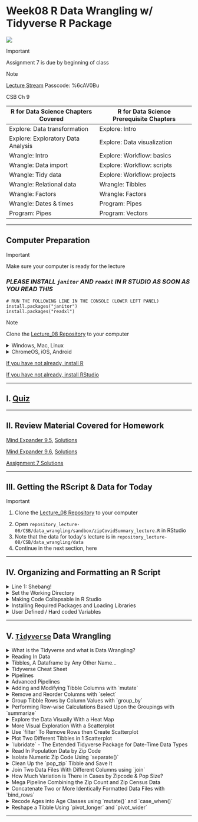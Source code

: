 # Week08 R Data Wrangling w/ Tidyverse R Package 

![](https://d33wubrfki0l68.cloudfront.net/e3f9e555d0035731c04642ceb58a03fb84b98a7d/4f070/diagrams/data-science-wrangle.png)

> [!IMPORTANT]
> Assignment 7 is due by beginning of class 

> [!NOTE]
> [Lecture Stream](https://tamucc.zoom.us/rec/share/nTeSzlFU2vRvuM3erglagcyfIFgIrCBM0YEl4DYVB9aqQ5Y9mv2q46HbSkTVfzUN.bqD7kMLnMWyUY-SH?startTime=1730488454000)
> Passcode: %6cAV0Bu


CSB Ch 9

| R for Data Science Chapters Covered       | R for Data Science Prerequisite Chapters   |
|-------------------------------------------|--------------------------------------------|
| Explore: Data transformation               | Explore: Intro                             |
| Explore: Exploratory Data Analysis         | Explore: Data visualization                |
| Wrangle: Intro                             | Explore: Workflow: basics                 |
| Wrangle: Data import                       | Explore: Workflow: scripts                |
| Wrangle: Tidy data                         | Explore: Workflow: projects               |
| Wrangle: Relational data                   | Wrangle: Tibbles                          |
| Wrangle: Factors                           | Wrangle: Factors                          |
| Wrangle: Dates & times                     | Program: Pipes                            |
| Program: Pipes                             | Program: Vectors                          |


___

## Computer Preparation

> [!IMPORTANT]
> Make sure your computer is ready for the lecture

### *_PLEASE INSTALL `janitor` AND `readxl` IN R STUDIO AS SOON AS YOU READ THIS_*

```
# RUN THE FOLLOWING LINE IN THE CONSOLE (LOWER LEFT PANEL)
install.packages("janitor")
install.packages("readxl")

```

> [!NOTE]
> Clone the [Lecture_08 Repository](https://classroom.github.com/a/Hc6Dz4Re) to your computer

<details><summary>Windows, Mac, Linux</summary>
<p>

- [ ] Step 0. Open Terminal

  > Search for the terminal app and open it.  For Windows, make sure you are using Ubuntu.

  > You should have already prepared your computer during Lecture 0.  If you did not then:  

  > * Complete the tasks listed in the [How to Set Up Your Computer for Computational Biology](https://github.com/tamucc-comp-bio/how_to/blob/main/howto_setup_computer.md), up to, but not including R and RStudio.
  >    * If you are having difficulty installing ubuntu, use Launch if your account is activated.

- [ ] Step 1. Update Your apps

  > It's always a good idea to keep your apps in your terminal up to date. 
  
  > For Ubuntu (Linux), enter the following commands to load the newest versions of your apps

  ```bash
  sudo apt update
  sudo apt upgrade
  ```

  > For Mac (Homebrew), enter the following commands to load the newest versions of your apps

  ```bash
  brew update
  brew upgrade
  ```

- [ ] Step 2. Confirm you have cloned the CSB (Computing Skills For Biologists) Repo into your home dir

    > In your terminal, enter the following commands:

    ```bash
    # make sure you're in your home dir
    cd ~
    
    # list the directories and files in the CSB dir to confirm it's in your home dir
    ls CSB
    ```

    > You should see the following output because we cloned the CSB Repo to your home dir in [Lecture 0](https://github.com/tamucc-comp-bio/classroom_repo_2024/blob/master/lectures/lecture00.md).  

    ```bash
    LICENSE  README.md  data_wrangling  git  good_code  latex  python  r  regex  scientific  sql  unix
    ```

    > If you see the output above, you're done! Goto the next section.

- [ ] Step 3. If you didn't have the CSB Repo, clone it now

  > If you **do not** see the output above, then clone the CSB repo by entering the following commands:

    ```bash
        git clone https://github.com/CSB-book/CSB.git
    ``` 

  > You should see the following output:

    ```bash
    Cloning into 'CSB'...
    remote: Enumerating objects: 1005, done.
    remote: Total 1005 (delta 0), reused 0 (delta 0), pack-reused 1005 (from 1)
    Receiving objects: 100% (1005/1005), 26.68 MiB | 7.74 MiB/s, done.
    Resolving deltas: 100% (389/389), done.
    ```

  > Goto Step 2 above.

<hr style="height: 0.1px; border: none; background-color: black;">

</p>
</details>

<details><summary>ChromeOS, iOS, Android</summary>
<p>

 - [ ] Step 0. [Log Into Launch HPC](https://portal-launch.hprc.tamu.edu/)

    > Use the following [link](https://portal-launch.hprc.tamu.edu/) to log in 

    > You should have already created your account during Lecture 0.  If you did not then:  
    > * Complete the tasks listed in the [Accessing Launch Instructions](https://hprc.tamu.edu/kb/User-Guides/Launch/Access/#no-ssh-login)

 - [ ] Step 1. Open Terminal

    > Select `launch Shell Access`

 - [ ] Step 2. Confirm you have cloned the CSB (Computing Skills For Biologists) Repo into your home dir

  > In your terminal, enter the following commands:

    ```bash
    # make sure you're in your home dir
    cd ~

    # list the directories and files in the CSB dir to confirm it's in your home dir
    ls CSB
    ```

  > You should see the following output because we cloned the CSB Repo to your home dir in [Lecture 0](https://github.com/tamucc-comp-bio/classroom_repo_2024/blob/master/lectures/lecture00.md).  

    ```bash
    LICENSE  README.md  data_wrangling  git  good_code  latex  python  r  regex  scientific  sql  unix
    ```

  > If you see the output above, you're done! Goto the next section.

- [ ] Step 3. If you didn't have the CSB Repo, clone it now

  > If you **do not** see the output above, then clone the CSB repo by entering the following commands:

    ```bash
        git clone https://github.com/CSB-book/CSB.git
    ``` 

  > You should see the following output:

    ```bash
    Cloning into 'CSB'...
    remote: Enumerating objects: 1005, done.
    remote: Total 1005 (delta 0), reused 0 (delta 0), pack-reused 1005 (from 1)
    Receiving objects: 100% (1005/1005), 26.68 MiB | 7.74 MiB/s, done.
    Resolving deltas: 100% (389/389), done.
    ```

  > Goto Step 2 above.

 </p>
</details>

[If you have not already, install R](https://github.com/tamucc-comp-bio/how_to/blob/main/install_r.md)

[If you have not already, install RStudio](https://github.com/tamucc-comp-bio/how_to/blob/main/install_rstudio.md)



---

## I. [Quiz](https://forms.office.com/r/AcUvr7y74K)

---

## II. Review Material Covered for Homework

[Mind Expander 9.5](https://forms.office.com/Pages/ResponsePage.aspx?id=8frLNKZngUepylFOslULZlFZdbyVx8RLiPt1GobhHnlUOE9LM0ZWOUZWVlZTUzBKQkZaUkcwRVg4Qy4u), [Solutions](Week07_files/mind_expander_9.5_answers.R)

[Mind Expander 9.6](https://forms.office.com/Pages/ResponsePage.aspx?id=8frLNKZngUepylFOslULZlFZdbyVx8RLiPt1GobhHnlURDFBNlc2UFFEOVJVMEpaWVZJWkJJNEc1US4u), [Solutions](Week07_files/mind_expander_9.6_answers.R)

[Assignment 7 Solutions](../assignments/assignment_7_answers.R)

---

## III. Getting the RScript & Data for Today 

> [!IMPORTANT]
> 1. Clone the [Lecture_08 Repository](https://classroom.github.com/a/Hc6Dz4Re) to your computer

2. Open  `repository_lecture-08/CSB/data_wrangling/sandbox/zipCovidSummary_lecture.R` in RStudio
3. Note that the data for today's lecture is in `repository_lecture-08/CSB/data_wrangling/data`
4. Continue in the next section, here

<!--

<details><summary>Getting Today's RScript & Data Set: Commmand Line Method</summary>
<p>

Today, we are going to process COVID-19 data from the Coastal Bend of Texas. You will need to grab some data and save it to your `CSB/data_wrangling/data` dir.

Open your terminal and move to `CSB/data_wrangling/sandbox` then download the Rscript. 

```bash
wget https://raw.githubusercontent.com/tamucc-comp-bio/classroom_repo_2023/master/lectures/Week08_files/zipCovidSummary_lecture.R
```

Now download the data files as follows:

```bash
# do not change directories, this assumes you are in CSB/data_wrangling/sandbox
wget --directory-prefix=../data https://github.com/tamucc-comp-bio/classroom_repo_2023/raw/master/lectures/Week08_files/zip_count_2020-08-18_2020-10-11.xlsx https://github.com/tamucc-comp-bio/classroom_repo_2023/raw/master/lectures/Week08_files/zip_2010census-pop.xlsx https://github.com/tamucc-comp-bio/classroom_repo_2023/raw/master/lectures/Week08_files/age_count_2020-07-13_2020-10-11.xlsx

```

Note that we just copied three files to `../data`, aka `CSB/data_wrangling/data`.
  
  * open `zipCovidSummary_lecture.R` in R Studio, and execute the lines as we go in the ppt.

---

</p>
</details>


<details><summary>Getting Today's RScript & Data Set: GUI Method</summary>
<p>

_Warning: this is much harder than following the command line instructions. Proceed at your own risk_

Today, we are going to process COVID-19 data from the Coastal Bend of Texas. You will need to grab some data and save it to your `CSB/data_wrangling/data` dir.

* copy the [`zipCovidSummary_lecture.R`](Week08_files/zipCovidSummary_lecture.R) script into a new blank Rscript in RStudio

New Blank RScript               |  zipCovidSummary_lecture.R pasted
:------------------------------:|:-------------------------:
![](Week08_files/blank_rscript.PNG)  |  ![](Week08_files/pasted_rscript.PNG)

  * save the script as `zipCovidSummary_lecture.R` into your `CSB/data_wrangling/sandbox` dir
  
  * open `zipCovidSummary_lecture.R` in R Studio, and execute the lines as we go in the ppt.

* additionally download these additional data files for the lecture and move them to `CSB/data_wrangling/data`: 

  * [zip_count_2020-08-18_2020-10-11.xlsx](Week08_files/zip_count_2020-08-18_2020-10-11.xlsx)
  
  * [zip_2010census-pop.xlsx](Week08_files/zip_2010census-pop.xlsx)
  
  * [age_count_2020-07-13_2020-10-11.xlsx](Week08_files/age_count_2020-07-13_2020-10-11.xlsx)

_Phew! It's much harder to communicate GUI instructions than CL_

</p>
</details>

-->

---

## IV. Organizing and Formatting an R Script

<details><summary> Line 1: Shebang! </summary>
<p>

Make sure `CSB/data_wrangling/sandbox/zipCovidSummary.R` is open in R Studio. We will review how and why the file is formatted and organized as it is.

Always add a shebang! to the first line of your script. This will make it executable on a linux computer.  Below is one common location for the `Rscript` command to be located, but it may vary depending upon machine.

```r
#!/usr/bin/env Rscript
```

---

</p>
</details>

<details><summary> Set the Working Directory </summary>
<p>

Make sure that you also set your working directory, clear out your environment (upper right), and clear the plots from your R Studio plot panel (lower right). 

```r
# set working dir
setwd(dirname(rstudioapi::getActiveDocumentContext()$path))

# show list of all variables
ls()

# clear all variables
rm(list = ls())

# because the plot panel is a R Studio convention, and not part of R, you have to click the broom icon to clear it. 
```

Realize that clearing out the environment does not clear packages that have been loaded.  Consequently, to avoid annoying package conflicts, always restart RStudio before working on a new data set or RScript.

---

</p>
</details>

<details><summary> Making Code Collapsable in R Studio </summary>
<p>

It is very convenient to be able to collapse and expand sections of code in your R Studio text editor.  Any comment with 4 trailing hashtags `####` will create a collapsable code section.

Beside the "Housekeeping" line you will see a small grey arrow beside the line number. Click it and see what happens.

```
#!/usr/bin/env Rscript 

#### Housekeeping ####

# set working dir
setwd(dirname(rstudioapi::getActiveDocumentContext()$path))

# show list of all variables
ls()

# clear all variables
rm(list = ls())
```

`alt-o` will collapse all sections on PC, `Command-Option-o` on a MAC, try it!


---

</p>
</details>

<details><summary> Installing Required Packages and Loading Libraries </summary>
<p>


The next step is to install and load the packages you will use. In the interest of organization and usability, you should load all packages/libraries in one place near the beginning of the script.  If you realize later on that you need more packages, add them here.

```r
#### Load Libraries ####

# show all libraries that are loaded
search()

# load tidyverse
library(tidyverse)

# load readxl package, you will have to run the following line once if it is not installed
# install.packages("readxl")
library(readxl)
# install.packages("lubridate")
library(lubridate)
# install.packages("janitor")
library(janitor)

search()

```

Packages only need to be installed once, which is why those lines are commented out.  If you get errors, run the install package lines, then try again.

_Note that the `search()` command shows you the libraries that are presently loaded_


---

</p>
</details>

<details><summary> User Defined / Hard coded Variables </summary>
<p>

### User Defined, [Hard coded](https://en.wikipedia.org/wiki/Hard_coding) Variables

These are variables that limit the ability of the code to be applied universally.  Ideally, a script will have no hard coding.  An example of a hard coded variable is one that has a file path, thereby limiting the ability of the script to be used with directory structures and files.  Ideally, all hardcoding would be defined with command line arguments passed to the script, but when we are developing the script in RStudio, that is inconvenient.

The solution is to set all user-defined hard coded variables at the beginning of the script in one section.  This makes your script ready to be adapted to be executed with command line options and makes it easier to edit when you add or change variables.

```r
#### USER DEFINED VARIABLES ####

# date and zip code of every covid case
data_zip_count_file_path = "../data/zip_count_2020-08-18_2020-10-11.xlsx"

# population size in every zip code
data_zip_census_file_path = "../data/zip_2010census-pop.xlsx"

# date and age of every covid case
data_age_count_file_path = "../data/age_count_2020-07-13_2020-10-11.xlsx"

```

Examples of non hardcoded variables are those that are defined using other variables, rather than text.  


</p>
</details>

---



## V. [`Tidyverse`](https://www.tidyverse.org/) Data Wrangling 

<details><summary>What is the Tidyverse and what is Data Wrangling?</summary>
<p>

![](Week08_files/tidyverse.PNG)

Flow chart of data processing (source: [R for Data Science](https://r4ds.had.co.nz/tidy-data.html))
![](https://d33wubrfki0l68.cloudfront.net/e3f9e555d0035731c04642ceb58a03fb84b98a7d/4f070/diagrams/data-science-wrangle.png)

Tidy Data Structure (Fig 12.1 in [R for Data Science](https://r4ds.had.co.nz/tidy-data.html))
![](https://d33wubrfki0l68.cloudfront.net/6f1ddb544fc5c69a2478e444ab8112fb0eea23f8/91adc/images/tidy-1.png)

---

</p>
</details>

<details><summary> Reading In Data </summary>
<p>

### Reading In Data

We have already covered reading in data with base R commands, but `tidyverse` has its own commands for reading in data.  

* `read_delim` - read in delimited text file
  * `read_csv` - specialized version of `read_delim`
  * `read_tsv` - specialized version of `read_delim`

You do not have to use the `tidyverse` commands for reading in files, but if you are committing to using the `tidyverse` philosophy, then you might as well use them.

Here, we are going to use `read_excel` which is from the `readxl` package that we installed and loaded above.  `readxl` is just one of several extended libraries in the tidyverse and is not included when you load `tidyverse`.  This is why we had to install and load it separately above.

```r
#### Read In Data ####
covid_cases_zip <- read_excel("../data/zip_count_2020-08-18_2020-10-11.xlsx")
```

As with all commands, there are many options available in `read_excel`, but the defaults worked well here.

_Note that `tidyverse` commands use `_` rather than the `.` used in base `R` commands._


---

</p>
</details>


<details><summary> Tibbles, A Dataframe by Any Other Name... </summary>
<p>

### Tibbles, A Dataframe by Any Other Name...

The `tidyverse` version of a dataframe (the most common data structure for working with data sets) is called a Tibble.  Again, when using `tidyverse` commands, a dataframe will work, but you should use a tibble to ensure full compatibility and functionality.

When we read in `zip_count_2020-08-18_2020-10-11.xlsx` it was saved into a tibble called `covid_cases_zip`.  Let us take a look at it:

```r
> covid_cases_zip
# A tibble: 6,202 x 2
   LABDATE               zip
   <dttm>              <dbl>
 1 2020-08-18 00:00:00 78413
 2 2020-08-18 00:00:00 78417
 3 2020-08-18 00:00:00 78405
 4 2020-08-18 00:00:00 78405
 5 2020-08-19 00:00:00 78413
 6 2020-08-19 00:00:00 78412
 7 2020-08-19 00:00:00 78408
 8 2020-08-22 00:00:00 78380
 9 2020-08-22 00:00:00 78411
10 2020-08-22 00:00:00 78380
# ... with 6,192 more rows

> str(covid_cases_zip)
tibble [6,202 x 2] (S3: tbl_df/tbl/data.frame)
 $ LABDATE: POSIXct[1:6202], format: "2020-08-18" "2020-08-18" "2020-08-18" "2020-08-18" ...
 $ zip    : num [1:6202] 78413 78417 78405 78405 78413 ...
```

---

</p>
</details>


<details><summary> Tidyverse Cheat Sheet </summary>
<p>

### [Tidyverse Cheat Sheet](../resources/CheatSheetTidyverse.pdf)

I had two students from the 2019 Computational Biology Course make a cheat sheet for tidyverse. In 2022, the Coastal Bend COVID Informatics & Modelling Team met to determine how to update this sheet, and it continues to be a work in progress. It translates english to tidyverse for the most commonly used commands.  You should be able to print this out on two sides of a single sheet of paper and keep as a desk reference.  Once you know the command you want to use, you can look it up in the R Studio help panel (lower right) for specific instructions on its application.   

Use the [Tidyverse Cheat Sheet](../resources/CheatSheetTidyverse.pdf) to find the command to clean up the column names in a tibble, then apply it to the `covid_cases_zip` tibble

```r
# clean up the column names in the covid_cases_zip tibble
>

```

Tidyverse also makes their own cheat sheets, but I find them to be too much.  Each package within the tidyverse has a cheat sheet attached to their main page.  One example is [dplyr](https://dplyr.tidyverse.org/).  Take a look for yourself by clicking the link and finding the cheat sheet for `dplyr`.

---

</p>
</details>


<details><summary> Pipelines </summary>
<p>

### Pipelines

Tidyverse commands are designed to be used in pipelines that generally follow the Unix Philosophy. This is not the case for all base R commands, so I generally use the pipelines to wrangle and manipulate data that is saved into a tibble (or appropriate data structure) for downstream statistical analysis.

The following code blocks show different ways of reading in data and cleaning up the column names in our `covid_cases_zip` tibble.

```r
# step by step (poor form, will cause problems in your code)
covid_cases_zip <- read_excel("../data/zip_count_2020-08-18_2020-10-11.xlsx")
covid_cases_zip <- clean_names(covid_cases_zip)
```

```r
# nested, the most common base R formatting type
covid_cases_zip <- clean_names(read_excel("../data/zip_count_2020-08-18_2020-10-11.xlsx"))
```

```r
# nested & formatted for human readability on a single screen
covid_cases_zip <- clean_names(
  read_excel("../data/zip_count_2020-08-18_2020-10-11.xlsx")
  )
```

```r
# pipelined in linux/bash style
read_excel("../data/zip_count_2020-08-18_2020-10-11.xlsx") %>% clean_names() -> covid_cases_zip 
```

```r
# pipelined in R style
covid_cases_zip <- read_excel("../data/zip_count_2020-08-18_2020-10-11.xlsx") %>% clean_names()
```

```r
# pipelined in R style and formatted for human readability on a single screen
covid_cases_zip <- 
  read_excel("../data/zip_count_2020-08-18_2020-10-11.xlsx") %>%
  clean_names()
```

All these work and accomplish the same task, but I will be teaching you the last option, pipelined and formatted in the `R` style for human readability.  So the variable where the output of the pipeline is saved is listed on the first line, regardless of how long the pipeline is.  

_Important syntax: every command name is followed by `(` and `)`. Arguments are given between the `()` and are separated by commas `,`. The command does not end until the `)`_

---

</p>
</details>


<details><summary> Advanced Pipelines </summary>
<p>

### Advanced Pipelines

We are going to start teaching you data wrangling with a real data set.  The following is the pipeline required to make our first complete tibble for analysis.  Let's compare how the tibble changes 

```r
# check previous data format
> view(covid_cases_zip)

# read in data, count up occurences of each zip code on each day, make each row a unique combination of date and zip code
> covid_cases_zip <- 
+   read_excel("../data/zip_count_2020-08-18_2020-10-11.xlsx") %>%
+   clean_names() %>%
+   mutate(zip = as_factor(zip),
+          date = ymd(labdate)) %>%
+   select(-labdate) %>%
+   group_by(date, zip) %>%
+   summarize(new_cases = n())

# check data format again
> view(covid_cases_zip)

```


---

</p>
</details>


<details><summary> Adding and Modifying Tibble Columns with `mutate` </summary>
<p>


### Adding and Modifying Tibble Columns with `mutate`

Let us break down what happened in the pipeline above, starting from the line that begins with `mutate`. Note that the `lubridate` package from the extended tidyverse is required for the manipulation of the date.  We already loaded it above.

```r
# tibble before mutate
> read_excel("../data/zip_count_2020-08-18_2020-10-11.xlsx") %>%
+   clean_names() 
# A tibble: 6,202 x 2
   labdate               zip
   <dttm>              <dbl>
 1 2020-08-18 00:00:00 78413
 2 2020-08-18 00:00:00 78417
 3 2020-08-18 00:00:00 78405
 4 2020-08-18 00:00:00 78405
 5 2020-08-19 00:00:00 78413
 6 2020-08-19 00:00:00 78412
 7 2020-08-19 00:00:00 78408
 8 2020-08-22 00:00:00 78380
 9 2020-08-22 00:00:00 78411
10 2020-08-22 00:00:00 78380
# ... with 6,192 more rows

# convert the zip column to a factor using mutate and as_factor
> read_excel("../data/zip_count_2020-08-18_2020-10-11.xlsx") %>%
+   clean_names() %>%
+   mutate(zip = as_factor(zip))
# A tibble: 6,202 x 2
   labdate             zip  
   <dttm>              <fct>
 1 2020-08-18 00:00:00 78413
 2 2020-08-18 00:00:00 78417
 3 2020-08-18 00:00:00 78405
 4 2020-08-18 00:00:00 78405
 5 2020-08-19 00:00:00 78413
 6 2020-08-19 00:00:00 78412
 7 2020-08-19 00:00:00 78408
 8 2020-08-22 00:00:00 78380
 9 2020-08-22 00:00:00 78411
10 2020-08-22 00:00:00 78380
# ... with 6,192 more rows

# additionally make a date column that is formatted as a tidyverse date using mutate and ymd
> read_excel("../data/zip_count_2020-08-18_2020-10-11.xlsx") %>%
+   clean_names() %>%
+   mutate(zip = as_factor(zip),
+          date = ymd(labdate))
# A tibble: 6,202 x 3
   labdate             zip   date      
   <dttm>              <fct> <date>    
 1 2020-08-18 00:00:00 78413 2020-08-18
 2 2020-08-18 00:00:00 78417 2020-08-18
 3 2020-08-18 00:00:00 78405 2020-08-18
 4 2020-08-18 00:00:00 78405 2020-08-18
 5 2020-08-19 00:00:00 78413 2020-08-19
 6 2020-08-19 00:00:00 78412 2020-08-19
 7 2020-08-19 00:00:00 78408 2020-08-19
 8 2020-08-22 00:00:00 78380 2020-08-22
 9 2020-08-22 00:00:00 78411 2020-08-22
10 2020-08-22 00:00:00 78380 2020-08-22
# ... with 6,192 more rows
```

_Note that a factor is a categorical data type that allows you to control the order of the categories in downstream figures and tables. There are several functions dedicated to creating factors and ordering their categories.  Here, we are satisfied with the the default numerical sorting of the zip codes._

---

</p>
</details>


<details><summary> Remove and Reorder Columns with `select` </summary>
<p>


### Remove and Reorder Columns with `select`

```r
# remove the labdate column
> read_excel("../data/zip_count_2020-08-18_2020-10-11.xlsx") %>%
+   clean_names() %>%
+   mutate(zip = as_factor(zip),
+          date = ymd(labdate)) %>%
+   select(-labdate)
# A tibble: 6,202 x 2
   zip   date      
   <fct> <date>    
 1 78413 2020-08-18
 2 78417 2020-08-18
 3 78405 2020-08-18
 4 78405 2020-08-18
 5 78413 2020-08-19
 6 78412 2020-08-19
 7 78408 2020-08-19
 8 78380 2020-08-22
 9 78411 2020-08-22
10 78380 2020-08-22
# ... with 6,192 more rows
```

---

</p>
</details>


<details><summary> Group Tibble Rows by Column Values with `group_by` </summary>
<p>


### Group Tibble Rows by Column Values with `group_by`

The first step in combining rows and/or performing calculations on groups of rows is defining the grouping using `group_by`.  Note the line beginning with `# Groups:` below in the output. 

```r
# group rows by both date and zip code
> read_excel("../data/zip_count_2020-08-18_2020-10-11.xlsx") %>%
+   clean_names() %>%
+   mutate(zip = as_factor(zip),
+          date = ymd(labdate)) %>%
+   select(-labdate) %>%
+   group_by(date, 
+            zip)
# A tibble: 6,202 x 2
# Groups:   date, zip [1,142]
   zip   date      
   <fct> <date>    
 1 78413 2020-08-18
 2 78417 2020-08-18
 3 78405 2020-08-18
 4 78405 2020-08-18
 5 78413 2020-08-19
 6 78412 2020-08-19
 7 78408 2020-08-19
 8 78380 2020-08-22
 9 78411 2020-08-22
10 78380 2020-08-22
# ... with 6,192 more rows
```

---

</p>
</details>


<details><summary> Performing Row-wise Calculations Based Upon the Groupings with `summarize` </summary>
<p>


### Performing Row-wise Calculations Based Upon the Groupings with `summarize`

Using the `summarize` command after grouping, we can perform row-wise calculations based upon the groupings. 

We effectively are changing the smallest unit of observation with this command, and thus it will produce a tibble with fewer rows.  Before this command, the smallest unit of observation was a single person who tested postitive for COVID in a particular zip code on a particular date.  After this, the unit of observation will be the number of people that tested positive for COVID in a particular zip code on a particular date.

```r
# count the number of COVID cases by the groupings (cate x zip) using summarize() and n()
> read_excel("../data/zip_count_2020-08-18_2020-10-11.xlsx") %>%
+   clean_names() %>%
+   mutate(zip = as_factor(zip),
+          date = ymd(labdate)) %>%
+   select(-labdate) %>%
+   group_by(date, 
+            zip) %>%
+   summarize(new_cases = n())
`summarize()` regrouping output by 'date' (override with `.groups` argument)
# A tibble: 1,142 x 3
# Groups:   date [91]
   date       zip   new_cases
   <date>     <fct>     <int>
 1 2020-07-13 78339         2
 2 2020-07-13 78343         2
 3 2020-07-13 78380        20
 4 2020-07-13 78401         1
 5 2020-07-13 78404         2
 6 2020-07-13 78405         7
 7 2020-07-13 78406         1
 8 2020-07-13 78407         2
 9 2020-07-13 78408         5
10 2020-07-13 78409         6
# ... with 1,132 more rows
```

---

</p>
</details>


<details><summary> Explore the Data Visually With a Heat Map </summary>
<p>


### Explore the Data Visually With a Heat Map

Above, we watched the tibble as it changed, pipe by pipe.  We were confirming that our code did what we were trying to do, but we cannot see the whole data set.  It is always a good idea to explore the data set visually.

As we do this we will use pipes to feed the data to `ggplot` and manipulate it without changing the tibble `covid_cases_zip`

```r
# this should already be done, but just in case, save the tibble into covid_cases_zip
covid_cases_zip <- read_excel("../data/zip_count_2020-08-18_2020-10-11.xlsx") %>%
  clean_names() %>%
  mutate(zip = as_factor(zip),
         date = ymd(labdate)) %>%
  select(-labdate) %>%
  group_by(date, zip) %>%
  summarize(new_cases = n())
```

```r
#### Plot covid_cases_zip Data ####

# HEATMAP: new cases per day by zip code
covid_cases_zip %>%
  ggplot() +
  aes(x = date, y = zip, fill = new_cases) +
  geom_tile() +
  geom_smooth(se = FALSE)
```

![](Week08_files/heatmap.png)

The empty tiles represent zip code x date combinations where nobody tested positive for COVID.  Note that some zip codes have very view data points. We will remove some of these for some of the figure that follow because they break they cause the `ggplot` code to break otherwise.

---

</p>
</details>


<details><summary> More Visual Exploration With a Scatterplot </summary>
<p>


### More Visual Exploration With a Scatterplot 


Let us make a scatter plot of the total number of new cases per day across all zip codes. Note that we take advantage of the grouping we applied to the tibble previously and use `summarize` to sum up all new cases on each date.

```r 
> covid_cases_zip %>%
+   summarize(new_cases = sum(new_cases))
`summarize()` ungrouping output (override with `.groups` argument)
# A tibble: 91 x 2
   date       new_cases
   <date>         <int>
 1 2020-07-13       179
 2 2020-07-14       265
 3 2020-07-15       331
 4 2020-07-16       192
 5 2020-07-17       218
 6 2020-07-18       179
 7 2020-07-19       109
 8 2020-07-20       149
 9 2020-07-21       170
10 2020-07-22       299
# ... with 81 more rows

# SCATTERPLOT: new cases per day
covid_cases_zip %>%
   summarize(new_cases = sum(new_cases)) %>%
   ggplot() +
   aes(x = date, 
       y = new_cases) +
   geom_point() +
   geom_smooth() +
   theme_classic()
```

![](Week08_files/scatterplot_newcases-date.png)

_Note that the high numbers of cases between Sep and Oct are backlogged cases from over the summer that were newly reported in Sep and Oct._

---

</p>
</details>


<details><summary> Use `filter` To Remove Rows then Create Scatterplot </summary>
<p>


### Use `filter` To Remove Rows then Create Scatterplot for All But Two Zip Codes

The `filter` command allows you to remove rows from the tibble.  Filters can be defined using typical equalities `filter(zip == 78412)`  or  `filter(zip >= 78412)`.  You can also use "and" `&` and "or" `|`: `filter(zip == 78411 | zip == 78412)`. Another way is displayed below, using `!` for "not" and `%in%` which compares the values in the column to the values in the provided vector. See the filter manual for all of the ways that filters can be constructed and applied.

```r
# SCATTERPLOT: new cases per day by zip code
# here we remove the zip codes with too little data to make this figure
covid_cases_zip %>%
   filter(!zip %in% c("78469", 
                      "78402")) %>%
   ggplot() +
   aes(x = date, 
       y = new_cases, 
       color = zip) +
   geom_point() +
   geom_smooth(se = FALSE)  +
   theme_classic()
```

This will yield several warning messages. They occur because there are too few data points in some of the zip codes.  Warning messages generally are ok, it's the ERROR messages that you have be very mindful of because they mean something didn't work.

![](Week08_files/scatterplot_newcases-date-zip.png)

---

</p>
</details>


<details><summary> Plot Two Different Tibbles in 1 Scatterplot </summary>
<p>


### Plot Two Different Tibbles in 1 Scatterplot

Here we make a scatter plot of a single zip code compared to the mean of all zip codes in the same plot.  To do this, we need to provide two different sets of aesthetics `aes()`.  There are several ways to accomplish this.  Here we define the `aes()` as we normally would, but then we define both a new data tibble and `aes()` for the second `geom_point()` and `geom_smooth()` geometries. If you want to get technical, this used three tibbles, but two of them were identical.

```r
# SCATTERPLOT: new cases per day by zip code, compare to mean
covid_cases_zip %>%
  filter(zip == "78412") %>%
  ggplot() +
  aes(x = date, 
      y = new_cases) +
  geom_point(color="red4") +
  geom_smooth(se = FALSE, 
              color="red4") +
  geom_point(data = covid_cases_zip %>%
               summarize(mean_new_cases = mean(new_cases)), 
             aes(x = date, 
                 y = mean_new_cases), 
             color="black") +
  geom_smooth(data = covid_cases_zip %>%
               summarize(mean_new_cases = mean(new_cases)), 
             aes(x = date, 
                 y = mean_new_cases), 
             color="black") +
  theme_classic()
```

![](Week08_files/scatterplot_newcases-date-1zip-mean.png)

Is red associated with the cases from a single zip code or the mean of all zip codes?

---

</p>
</details>


<details><summary> `lubridate` - The Extended Tidyverse Package for Date-Time Data Types </summary>
<p>


### `lubridate` - The Extended Tidyverse Package for Date Data Types

We already used the `lubridate` package when we used the `labdate` column to create the new column called `date` when creating the `covid_cases_zip` tibble. We specifically made the `date` column a "date" data type with `ymd()`, a `lubridate` command.  

There are many other `lubridate` commands for conveniently handling date data.  Here we demonstrate converting yyyy-mm-dd dates to the names of the days of the week with `wday()` and months with `month()`.

```r 
# add columns for the day of the week and month, then 
# change unit of observation (rows) to the number of covid cases by day of week and month
> covid_cases_zip %>%
+   mutate(day = wday(date, label=TRUE, abbr=TRUE),
+          month = month(date, label=TRUE, abbr=TRUE)) %>%
+   group_by(day, month) %>%
+   summarize(new_cases = sum(new_cases))
`summarize()` regrouping output by 'day' (override with `.groups` argument)
# A tibble: 28 x 3
# Groups:   day [7]
   day   month new_cases
   <ord> <ord>     <int>
 1 Sun   Jul         130
 2 Sun   Aug         191
 3 Sun   Sep         270
 4 Sun   Oct          15
 5 Mon   Jul         469
 6 Mon   Aug         220
 7 Mon   Sep         188
 8 Mon   Oct          10
 9 Tue   Jul         558
10 Tue   Aug         308
# ... with 18 more rows
```

Then we use this information to make a plot that shows the number of cases by the day of the week and month.

```r
# COLUMNPLOT: total new cases per day of week with facet rows for each month
covid_cases_zip %>%
  mutate(day = wday(date, 
                    label=TRUE, 
                    abbr=TRUE),
         month = month(date, 
                       label=TRUE, 
                       abbr=TRUE)) %>%
  group_by(day, 
           month) %>%
  summarize(new_cases = sum(new_cases)) %>%
  ggplot() +
  aes(x = day, 
      y = new_cases) +
  geom_col() +
  geom_smooth() +
  theme_classic() +
  facet_grid(month ~ .)
```

![](Week08_files/columnplot_newcases-day-monthrow.png)


In the last line, `facet_grid(month ~ .)`, we control the panel faceting.  To facet by columns instead of rows: 

```r 
# COLUMNPLOT: total new cases per day of week with facet columns for each month
covid_cases_zip %>%
  mutate(day = wday(date, label=TRUE, abbr=TRUE),
         month = month(date, label=TRUE, abbr=TRUE)) %>%
  group_by(day, month) %>%
  summarize(new_cases = sum(new_cases)) %>%
  ggplot(aes(x = day, y = new_cases)) +
  geom_col() +
  geom_smooth() +
  theme_classic() +
  facet_grid(. ~ month)
```

![](Week08_files/columnplot_newcases-day-monthcol.png)


---

</p>
</details>


<details><summary> Read In Population Data by Zip Code </summary>
<p>


### Read In Population Data by Zip Code

Given that different zip codes have different popualtion sizes, we are interested in how many COVID cases there are given the population size for a zip code.  We will read in data that I found on the internet from the 2010 censu

```r 
#### read in census data by zip code####
> pop_zip <- read_excel("../data/zip_2010census-pop.xlsx") 
> str(pop_zip)  
tibble [38 x 6] (S3: tbl_df/tbl/data.frame)
 $ ZIP Code      : chr [1:38] "ZIP Code 78330" "ZIP Code 78339" "ZIP Code 78343" "ZIP Code 78347" ...
 $ Classification: chr [1:38] "General" "P.O. Box" "General" "P.O. Box" ...
 $ City          : chr [1:38] "Agua Dulce" "Banquete" "Bishop" "Chapman Ranch" ...
 $ Population    : num [1:38] 878 632 4525 0 621 ...
 $ Timezone      : chr [1:38] "Central" "Central" "Central" "Central" ...
 $ Area Code(s)  : num [1:38] 361 361 361 361 361 361 361 361 361 361 ...
```

---

</p>
</details>


<details><summary> Isolate Numeric Zip Code Using `separate()` </summary>
<p>

separate() (Fig 12.4 in [R for Data Science](https://r4ds.had.co.nz/tidy-data.html))
![](https://d33wubrfki0l68.cloudfront.net/f6fca537e77896868fedcd85d9d01031930d76c9/637d9/images/tidy-17.png)

### Isolate Numeric Zip Code Using `separate()`

As you can probably see, the data needs a little bit of massaging before we can join it with our `covid_cases_zip` tibble. For example, the `ZIP Code` column has the words "ZIP Code" and the numerical zip code. Let us isolate the numeric zip code and save it into a column named "zip" so that it has same name the`zip` column in `covid_cases_zip`. We will use `separate()` to divide the original column into three columns named "x1", "x2", and "zip".  I plan to get rid of the columns beginning with "x" later.

```r 
# isolate numeric zip code
> read_excel("../data/zip_2010census-pop.xlsx") %>%
+   clean_names() %>%
+   separate(col=zip_code, 
+   into=c('x1', 
+          'x2', 
+          'zip'))
# A tibble: 38 x 8
   x1    x2    zip   classification city           population timezone area_code_s
   <chr> <chr> <chr> <chr>          <chr>               <dbl> <chr>          <dbl>
 1 ZIP   Code  78330 General        Agua Dulce            878 Central          361
 2 ZIP   Code  78339 P.O. Box       Banquete              632 Central          361
 3 ZIP   Code  78343 General        Bishop               4525 Central          361
 4 ZIP   Code  78347 P.O. Box       Chapman Ranch           0 Central          361
 5 ZIP   Code  78351 P.O. Box       Driscoll              621 Central          361
 6 ZIP   Code  78373 General        Port Aransas         3585 Central          361
 7 ZIP   Code  78380 General        Robstown            23141 Central          361
 8 ZIP   Code  78383 General        Sandia               4211 Central          361
 9 ZIP   Code  78401 General        Corpus Christi       5391 Central          361
10 ZIP   Code  78402 General        Corpus Christi        536 Central          361
# ... with 28 more rows
```

---

</p>
</details>


<details><summary> Clean Up the `pop_zip` Tibble and Save It </summary>
<p>


### Clean Up the `pop_zip` Tibble and Save It

Now we can finish polishing the `pop_zip` tibble

```r 
# isolate numeric zip code & polish tibble
pop_zip <- 
  read_excel("../data/zip_2010census-pop.xlsx") %>%
  clean_names() %>%
  separate(col=zip_code, 
           into=c('x1', 
                  'x2', 
                  'zip')) %>%
  select(zip, 
         city, 
         population)
```

---

</p>
</details>


<details><summary> Join Two Data Files With Different Columns using `join` </summary>
<p>

### Join Two Data Files With Different Columns using `join`

Now we can join the `covid_cases_zip` and `pop_zip` files together.  There are 4 different join commands depending upon your situation. 

* `inner_join()`: includes all rows in x and y.

* `left_join()`: includes all rows in x.

* `right_join()`: includes all rows in y.

* `full_join()`: includes all rows in x or y.

In this situation, I want to keep all data in `covid_cases_zip` and add the city and population information from `pop_zip` using only the zip codes found in `covid_cases_zip`.  This is a `left_join()`, where `covid_cases_zip` is the "left" tibble, refered to as `x` above.  That makes `pop_zip` "y".  

```r 
# left join covid_cases_zip and pop_zip, creating new tibble
covid_cases_zip_pop <- 
  covid_cases_zip %>%
  left_join(pop_zip, 
            by = "zip")

covid_cases_zip_pop
```

```r
# A tibble: 1,142 × 5
# Groups:   date [91]
   date       zip   new_cases city           population
   <date>     <chr>     <int> <chr>               <dbl>
 1 2020-07-13 78339         2 Banquete              632
 2 2020-07-13 78343         2 Bishop               4525
 3 2020-07-13 78380        20 Robstown            23141
 4 2020-07-13 78401         1 Corpus Christi       5391
 5 2020-07-13 78404         2 Corpus Christi      17236
 6 2020-07-13 78405         7 Corpus Christi      16867
 7 2020-07-13 78406         1 Corpus Christi       1413
 8 2020-07-13 78407         2 Corpus Christi       2955
 9 2020-07-13 78408         5 Corpus Christi      12061
10 2020-07-13 78409         6 Corpus Christi       2939
# … with 1,132 more rows
# ℹ Use `print(n = ...)` to see more rows

```

Let's add a column to the new tibble

```r
# create column with number of new_cases per 100 individuals to standarize across zip codes
covid_cases_zip_pop <- 
  covid_cases_zip %>%
  left_join(pop_zip, 
            by = "zip") %>%
  mutate(new_cases_per100 = 100 * new_cases / population)
```


---

</p>
</details>


<details><summary> How Much Variation is There in Cases by Zipcode & Pop Size? </summary>
<p>

### COLUMNPLOT: Total Cases Per Capita by Zip Code

Now we can see if some zip codes have more cases than others.  We will use the `covid_cases_zip_pop` tibble, group by both "zip" and "population" (if we do not include population, summarize will remove that column).  I will remove the zip codes that had only 1 or 2 days of data, as we did previously.  I will also remove any zip codes with a population size of zero. Our standardized case metric will be number of cases in 100 individuals and we will create this using the `mutate()` command.

```r 
# COLUMNPLOT: Total Cases Per Capita by Zip Code
covid_cases_zip_pop %>%
  filter(!zip %in% c("78469", "78402"),
         population > 0) %>%
  group_by(zip, population) %>%
  summarize(total_cases = sum(new_cases)) %>%
  mutate(cases_per100 = 100 * total_cases / population) %>%
  ggplot(aes(x=zip, y=cases_per100)) +
  geom_col()
```

![](Week08_files/columnplot_totcases-percap-zip.png)


### Scatter Plot: cases per capita x pop size

```r
covid_cases_zip_pop %>%
  filter(!zip %in% c("78469", 
                     "78402"),
         population > 0) %>%
  group_by(zip, 
           population) %>%
  summarize(total_cases = sum(new_cases)) %>%
  mutate(cases_per100 = 100 * total_cases / population) %>%
  ggplot() +
  aes(x=population, 
      y=cases_per100) +
  geom_point() + 
  geom_smooth() +
  theme_classic()
```

![](Week08_files/scatterplot_cases-per-cap_popsize.png)


---

</p>
</details>


<details><summary> Mega Pipeline Combining the Zip Count and Zip Census Data </summary>
<p>


### Mega Pipeline Combining the Zip Count and Zip Census Data 

We could have created the `covid_cases_zip_pop` tibble with 1 pipeline.  Here is what it looks like:

```r 
#### Read In Data ####
covid_cases_zip_pop <- 
  read_excel("../data/zip_count_2020-08-18_2020-10-11.xlsx") %>%
  clean_names() %>%
  mutate(zip = as_factor(zip),
         date = ymd(labdate)) %>%
  select(-labdate) %>%
  group_by(date, 
           zip) %>%
  summarize(new_cases = n()) %>%
  left_join(read_excel("../data/zip_2010census-pop.xlsx") %>%
              clean_names() %>%
              separate(col=zip_code, 
                       into=c('x1', 
                              'x2', 
                              'zip')) %>%
              select(zip, 
                     city, 
                     population), 
            by = "zip")
```

Formatting is critical to human-readability when you pipe and nest this many commands together.  

---

</p>
</details>


<details><summary> Concatenate Two or More Identically Formatted Data Files with `bind_rows` </summary>
<p>


### Concatenate Two or More Identically Formatted Data Files with `bind_rows`

There are other ways to read in multiple files besides join.  If the files have the same columns and the same "smallest unit of observation" in the rows, then `bind_rows` can be used. `bind_rows` works very similarly to the `bash` command `cat`.  

Also note that we are using the `sheet` option in `read_excel` to read different worksheets from the same excel file.

```r 
#### Read In Demographic Data ####
> bind_rows(read_excel('../data/age_count_2020-07-13_2020-10-11.xlsx', 
+                      sheet = "Jul"),
+           read_excel('../data/age_count_2020-07-13_2020-10-11.xlsx', 
+                      sheet = "Aug"),
+           read_excel('../data/age_count_2020-07-13_2020-10-11.xlsx', 
+                      sheet = "Sep"),
+           read_excel('../data/age_count_2020-07-13_2020-10-11.xlsx', 
+                      sheet = "Oct"))
# A tibble: 14,577 x 2
   LABDATE             AGE_YEARS
   <dttm>                  <dbl>
 1 2020-07-13 00:00:00        10
 2 2020-07-13 00:00:00        17
 3 2020-07-13 00:00:00         0
 4 2020-07-13 00:00:00         4
 5 2020-07-13 00:00:00         1
 6 2020-07-13 00:00:00        17
 7 2020-07-13 00:00:00        58
 8 2020-07-13 00:00:00         1
 9 2020-07-13 00:00:00        12
10 2020-07-13 00:00:00        13
# ... with 14,567 more rows
```

---

</p>
</details>


<details><summary> Recode Ages into Age Classes using `mutate()` and `case_when()` </summary>
<p>


### Recode Ages into Age Classes using `mutate()` and `case_when()`

At this point, you have seen most of the functionality you need to get started manipulating tibbles.  Here, we want to convert the ages of the people testing positive for COVID into 20 yr age classes. We also polish the tibble.

```r 
#### Read In Demographic Data ####
covid_cases_age <- 
  bind_rows(read_excel('../data/age_count_2020-07-13_2020-10-11.xlsx', 
                       sheet = "Jul"),
            read_excel('../data/age_count_2020-07-13_2020-10-11.xlsx', 
                       sheet = "Aug"),
            read_excel('../data/age_count_2020-07-13_2020-10-11.xlsx', 
                       sheet = "Sep"),
            read_excel('../data/age_count_2020-07-13_2020-10-11.xlsx', 
                       sheet = "Oct")) %>%
  clean_names() %>%
  mutate(date = ymd(labdate)) %>%
  select(-labdate) %>%
  mutate(age_class = case_when(
    age_years < 20 ~ "0-19",
    age_years >= 20 & age_years < 40 ~ "20-39",
    age_years >= 40 & age_years < 60 ~ "40-59",
    age_years >= 60 & age_years < 80 ~ "60-79",
    age_years >= 80 ~ "80+")) %>%
  group_by(date, 
           age_class) %>%
  summarize(new_cases = n())
```

---

</p>
</details>


<details><summary> Reshape a Tibble Using `pivot_longer` and `pivot_wider`  </summary>
<p>

### Reshape a Tibble Using `pivot` (replaces `gather` and `spread` in CSB text)

pivot_wider() (Fig 12.3 in [R for Data Science](https://r4ds.had.co.nz/tidy-data.html))
![](https://d33wubrfki0l68.cloudfront.net/8350f0dda414629b9d6c354f87acf5c5f722be43/bcb84/images/tidy-8.png)

The `covid_cases_age` tibble is [stacked](https://simple.wikipedia.org/wiki/Stack_(data_structure)) or long. It is impossible to collapse it to any fewer columns because every column has a different type and class of data. We can unstack it (`pivot_wider`) by making 1 column for each age class using `pivot_wider()`.  More columns make a wider tibble, which is where the name comes from.

Every unique name in `age_class` will become a column using the `names_from =` argument, and those columns will be filled with values from the `new_cases` column


```r 
# unstack data by age class
covid_cases_age %>%
  pivot_wider(names_from = "age_class", 
              values_from = "new_cases")
```

To go from unstacked to stacked, you can similarly use `pivot_longer()`.  More rows = longer tibble.

pivot_longer() (Fig 12.2 in [R for Data Science](https://r4ds.had.co.nz/tidy-data.html))
![](https://d33wubrfki0l68.cloudfront.net/3aea19108d39606bbe49981acda07696c0c7fcd8/2de65/images/tidy-9.png)

</p>
</details>

---

